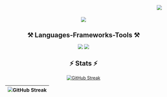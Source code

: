 <img align="right" src="https://visitor-badge.laobi.icu/badge?page_id=zienk.zienk" />

<h1 align="center">
    <img src="https://readme-typing-svg.herokuapp.com/?font=Righteous&size=35&color=F77233&center=true&vCenter=true&width=500&height=70&duration=4000&lines=Yoooo+brooo!+👊;+I'm+ZienK!" />
</h1>
 
<h2 align="center">⚒️ Languages-Frameworks-Tools ⚒️</h2>

<div align="center">
    <img src="https://skillicons.dev/icons?i=html,css,vscode,github,git" />
    <img src="https://skillicons.dev/icons?i=c,java,cs,dotnet" /><br>
</div>

<h2 align="center">⚡ Stats ⚡</h2>

<div align=center>
    <a href="https://git.io/streak-stats"><img src="https://streak-stats.demolab.com?user=zienk&theme=vue&hide_border=true&hide_total_contributions=true" alt="GitHub Streak" /></a>
</div>

<table align="center">
 <thead>
  <tr>
<!--    <th style=""padding:6px 13px;><img src="https://github-readme-stats.vercel.app/api?username=zienk&theme=white&hide_border=true&include_all_commits=false&count_private=false" alt="GitHub Stats" style="max-width: 100%;" ></th> -->
   <th style=""padding:6px 13px;><img src="https://github-readme-stats.vercel.app/api/top-langs/?username=zienk&theme=white&hide_border=true&include_all_commits=false&count_private=false&layout=compact" alt="GitHub Streak" style="max-width: 100%;"></th>
  </tr>
 </thead>
</table>
